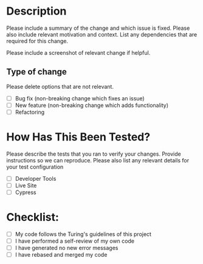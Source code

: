 # Description

Please include a summary of the change and which issue is fixed. Please also include relevant motivation and context. List any dependencies that are required for this change.


Please include a screenshot of relevant change if helpful.

## Type of change

Please delete options that are not relevant.

- [ ] Bug fix (non-breaking change which fixes an issue)
- [ ] New feature (non-breaking change which adds functionality)
- [ ] Refactoring

# How Has This Been Tested?
Please describe the tests that you ran to verify your changes. Provide instructions so we can reproduce. Please also list any relevant details for your test configuration

- [ ] Developer Tools
- [ ] Live Site
- [ ] Cypress

# Checklist:

- [ ] My code follows the Turing's guidelines of this project
- [ ] I have performed a self-review of my own code
- [ ] I have generated no new error messages
- [ ] I have rebased and merged my code
